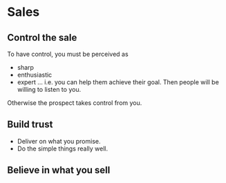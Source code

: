 # Sales


## Control the sale

To have control, you must be perceived as
- sharp
- enthusiastic
- expert
... i.e. you can help them achieve their goal.
Then people will be willing to listen to you.

Otherwise the prospect takes control from you.

## Build trust

- Deliver on what you promise.
- Do the simple things really well.

## Believe in what you sell

